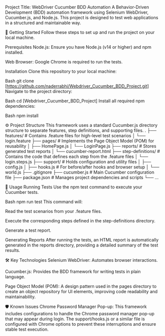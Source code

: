 Project Title: WebDriver Cucumber BDD Automation
A Behavior-Driven Development (BDD) automation framework using Selenium WebDriver, Cucumber.js, and Node.js. This project is designed to test web applications in a structured and maintainable way.

🚀 Getting Started
Follow these steps to set up and run the project on your local machine.

Prerequisites
Node.js: Ensure you have Node.js (v14 or higher) and npm installed.

Web Browser: Google Chrome is required to run the tests.

Installation
Clone this repository to your local machine:

Bash
git clone [https://github.com/naderrabhi/Webdriver_Cucumber_BDD_Project.git]
Navigate to the project directory:

Bash
cd [Webdriver_Cucumber_BDD_Project]
Install all required npm dependencies:

Bash
npm install

⚙️ Project Structure
This framework uses a standard Cucumber.js directory structure to separate features, step definitions, and supporting files.
.
├── features/                 # Contains .feature files for high-level test scenarios
│   └── login.feature
├── pages/                    # Implements the Page Object Model (POM) for reusability
│   ├── HomePage.js
│   └── LoginPage.js
├── reports/                  # Stores generated test reports
│   └── cucumber-report.html
├── step-definitions/         # Contains the code that defines each step from the .feature files
│   └── login.steps.js
├── support/                  # Holds configuration and utility files
│   ├── config.js
│   ├── hooks.js              # For before/after hooks and browser setup
│   └── world.js
├── .gitignore
├── cucumber.js               # Main Cucumber configuration file
├── package.json              # Manages project dependencies and scripts
└── ...

📝 Usage
Running Tests
Use the npm test command to execute your Cucumber tests.

Bash
npm run test
This command will:

Read the test scenarios from your .feature files.

Execute the corresponding steps defined in the step-definitions directory.

Generate a test report.

Generating Reports
After running the tests, an HTML report is automatically generated in the reports directory, providing a detailed summary of the test results.

🛠️ Key Technologies
Selenium WebDriver: Automates browser interactions.

Cucumber.js: Provides the BDD framework for writing tests in plain language.

Page Object Model (POM): A design pattern used in the pages directory to create an object repository for UI elements, improving code readability and maintainability.

🛡️ Known Issues
Chrome Password Manager Pop-up: This framework includes configurations to handle the Chrome password manager pop-up that may appear during login. The support/hooks.js or a similar file is configured with Chrome options to prevent these interruptions and ensure stable test execution.

